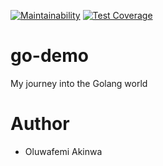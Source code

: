 [![Maintainability](https://api.codeclimate.com/v1/badges/b10d13a74a569864a741/maintainability)](https://codeclimate.com/github/KaiserPhemi/go-demo/maintainability)
[![Test Coverage](https://api.codeclimate.com/v1/badges/b10d13a74a569864a741/test_coverage)](https://codeclimate.com/github/KaiserPhemi/go-demo/test_coverage)

# go-demo
My journey into the Golang world

# Author
- Oluwafemi Akinwa